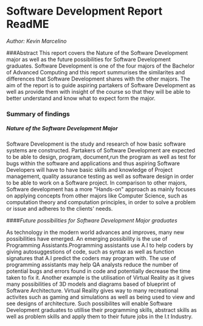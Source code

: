 # Software Development Report ReadME
*Author: Kevin Marcelino*

###Abstract
This report covers the Nature of the Software Development major as well as the future possibilities for Software Development graduates. Software Development is one of the four majors of the Bachelor of Advanced Computing and this report summurises the similarites and differences that Software Development shares with the other majors. The aim of the report is to guide aspiring partakers of Software Development as well as provide them with insight of the course so that they will be able to better understand and know what to expect form the major.


### Summary of findings
##### *Nature of the Software Development Major*
Software Development is the study and research of how basic software systems are constructed. Partakers of Software Development are expected to be able to design, program, document,run the program as well as test for bugs within the software and applications and thus aspiring Software Developers will have to have basic skills and knowledge of Project management, quality assurance testing as well as software design in order to be able to work on a Software project. In comparison to other majors, Software development has a more "Hands-on" approach as mainly focuses on applying concepts from other majors like Computer Science, such as computation theory and computation principles, in order to solve a problem or issue and adheres to the clients' needs.

####*Future possibilities for Software Development Major graduates*

As technology in the modern world advances and improves, many new possibilities have emerged. An emerging possibility is the use of Programming Assistants.Programming assistants use A.I to help coders by giving autosuggestions of code, such as syntax as well as function signatures that A.I predict the coders may program with. The use of programming assistants may help QA analysts reduce the number of potential bugs and errors found in code and potentially decrease the time taken to fix it. Another example is the utilisation of Virtual Reality as it gives many possibilities of 3D models and diagrams based of blueprint of Software Architecture. Virtual Reality gives way to many recreational activites such as gaming and simulations as well as being used to view and see designs of architecture. Such possibilites will enable Software Development graduates to utillise their programming skills, abstract skills as well as problem skills and apply them to their future jobs in the I.t Industry.
